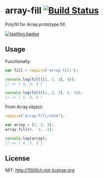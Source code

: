 # array-fill [![Build Status](https://travis-ci.org/1000ch/array-fill.svg?branch=master)](https://travis-ci.org/1000ch/array-fill)

Polyfill for Array.prototype.fill.

[![testling badge](https://ci.testling.com/1000ch/array-fill.png)](https://ci.testling.com/1000ch/array-fill)

## Usage

Functionally:

```javascript
var fill = require('array-fill');

console.log(fill([1, 2, 3], 4));
// => [ 4, 4, 4 ]

console.log(fill([1, 2, 3], 4, 1));
// => [ 1, 4, 4 ]
```

From Array object:

```javascript
require('array-fill/shim');

var array = [1, 2, 3];
array.fill(4, -3, -2);

console.log(array);
// => [ 4, 2, 3 ]
```

## License

MIT: http://1000ch.mit-license.org
